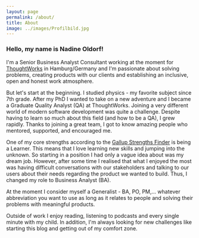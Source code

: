 ```yaml
---
layout: page
permalink: /about/
title: About
image: ../images/Profilbild.jpg
---
```


### Hello, my name is Nadine Oldorf!

I'm a Senior Business Analyst Consultant working at the moment for [ThoughtWorks](https://www.thoughtworks.com/) in Hamburg/Germany and I'm passionate about solving problems, creating products with our clients and establishing an inclusive, open and honest work atmosphere.
 
 But let's start at the beginning. I studied physics - my favorite subject since 7th grade. After my PhD I wanted to take on a new adventure and I became a Graduate Quality Analyst (QA) at ThoughtWorks. Joining a very different world of modern software development was quite a challenge. Despite having to learn so much about this field (and how to be a QA), I grew rapidly. Thanks to joining a great team, I got to know amazing people who mentored, supported, and encouraged me.
 
 One of my core strengths according to the [Gallup Strengths Finder](https://www.amazon.com/StrengthsFinder-2-0-Tom-Rath/dp/159562015X/ref=sr_1_1?crid=NSE4JJ50V46F&keywords=gallup+strengths+finder+2.0+with+access+code&qid=1582837613&sprefix=gallup+%2Caps%2C229&sr=8-1) is being a Learner. This means that I love learning new skills and jumping into the unknown. So starting in a position I had only a vague idea about was my dream job.
 However, after some time I realised that what I enjoyed the most was having difficult conversations with our stakeholders and talking to our users about their needs regarding the product we wanted to build. Thus, I changed my role to Business Analyst (BA).
 
 At the moment I consider myself a Generalist - BA, PO, PM,... whatever abbreviation you want to use as long as it relates to people and solving their problems with meaningful products.
 
 Outside of work I enjoy reading, listening to podcasts and every single minute with my child. In addition, 
 I'm always looking for new challenges like starting this blog and getting out of my comfort zone.